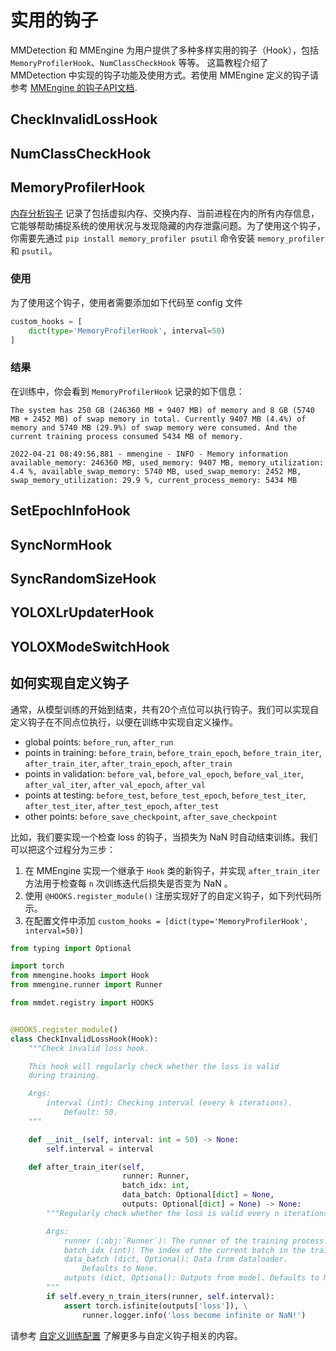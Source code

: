 # 实用的钩子

MMDetection 和 MMEngine 为用户提供了多种多样实用的钩子（Hook），包括 `MemoryProfilerHook`、`NumClassCheckHook` 等等。
这篇教程介绍了 MMDetection 中实现的钩子功能及使用方式。若使用 MMEngine 定义的钩子请参考 [MMEngine 的钩子API文档](https://github.com/open-mmlab/mmengine/tree/main/docs/en/tutorials/hook.md).

## CheckInvalidLossHook

## NumClassCheckHook

## MemoryProfilerHook

[内存分析钩子](https://github.com/open-mmlab/mmdetection/blob/3.x/mmdet/engine/hooks/memory_profiler_hook.py)
记录了包括虚拟内存、交换内存、当前进程在内的所有内存信息，它能够帮助捕捉系统的使用状况与发现隐藏的内存泄露问题。为了使用这个钩子，你需要先通过 `pip install memory_profiler psutil` 命令安装  `memory_profiler` 和 `psutil`。

### 使用

为了使用这个钩子，使用者需要添加如下代码至 config 文件

```python
custom_hooks = [
    dict(type='MemoryProfilerHook', interval=50)
]
```

### 结果

在训练中，你会看到 `MemoryProfilerHook` 记录的如下信息：

```text
The system has 250 GB (246360 MB + 9407 MB) of memory and 8 GB (5740 MB + 2452 MB) of swap memory in total. Currently 9407 MB (4.4%) of memory and 5740 MB (29.9%) of swap memory were consumed. And the current training process consumed 5434 MB of memory.
```

```text
2022-04-21 08:49:56,881 - mmengine - INFO - Memory information available_memory: 246360 MB, used_memory: 9407 MB, memory_utilization: 4.4 %, available_swap_memory: 5740 MB, used_swap_memory: 2452 MB, swap_memory_utilization: 29.9 %, current_process_memory: 5434 MB
```

## SetEpochInfoHook

## SyncNormHook

## SyncRandomSizeHook

## YOLOXLrUpdaterHook

## YOLOXModeSwitchHook

## 如何实现自定义钩子

通常，从模型训练的开始到结束，共有20个点位可以执行钩子。我们可以实现自定义钩子在不同点位执行，以便在训练中实现自定义操作。

- global points: `before_run`, `after_run`
- points in training: `before_train`, `before_train_epoch`, `before_train_iter`, `after_train_iter`, `after_train_epoch`, `after_train`
- points in validation: `before_val`, `before_val_epoch`, `before_val_iter`, `after_val_iter`, `after_val_epoch`, `after_val`
- points at testing: `before_test`, `before_test_epoch`, `before_test_iter`, `after_test_iter`, `after_test_epoch`,  `after_test`
- other points: `before_save_checkpoint`, `after_save_checkpoint`

比如，我们要实现一个检查 loss 的钩子，当损失为 NaN 时自动结束训练。我们可以把这个过程分为三步：

1. 在 MMEngine 实现一个继承于 `Hook` 类的新钩子，并实现 `after_train_iter` 方法用于检查每 `n` 次训练迭代后损失是否变为 NaN 。
2. 使用 `@HOOKS.register_module()` 注册实现好了的自定义钩子，如下列代码所示。
3. 在配置文件中添加 `custom_hooks = [dict(type='MemoryProfilerHook', interval=50)]`

```python
from typing import Optional

import torch
from mmengine.hooks import Hook
from mmengine.runner import Runner

from mmdet.registry import HOOKS


@HOOKS.register_module()
class CheckInvalidLossHook(Hook):
    """Check invalid loss hook.

    This hook will regularly check whether the loss is valid
    during training.

    Args:
        interval (int): Checking interval (every k iterations).
            Default: 50.
    """

    def __init__(self, interval: int = 50) -> None:
        self.interval = interval

    def after_train_iter(self,
                         runner: Runner,
                         batch_idx: int,
                         data_batch: Optional[dict] = None,
                         outputs: Optional[dict] = None) -> None:
        """Regularly check whether the loss is valid every n iterations.

        Args:
            runner (:obj:`Runner`): The runner of the training process.
            batch_idx (int): The index of the current batch in the train loop.
            data_batch (dict, Optional): Data from dataloader.
                Defaults to None.
            outputs (dict, Optional): Outputs from model. Defaults to None.
        """
        if self.every_n_train_iters(runner, self.interval):
            assert torch.isfinite(outputs['loss']), \
                runner.logger.info('loss become infinite or NaN!')
```

请参考 [自定义训练配置](../advanced_guides/customize_runtime.md) 了解更多与自定义钩子相关的内容。
